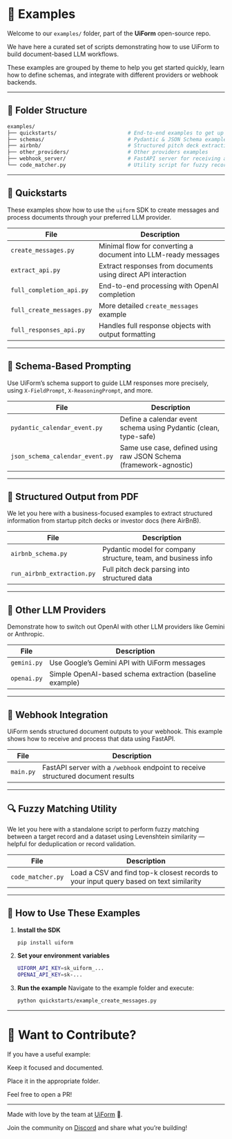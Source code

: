 # 📁 Examples

Welcome to our `examples/` folder, part of the **UiForm** open-source repo.

We have here a curated set of scripts demonstrating how to use UiForm to build document-based LLM workflows.

These examples are grouped by theme to help you get started quickly, learn how to define schemas, and integrate with different providers or webhook backends.

---

## 📂 Folder Structure

```bash
examples/
├── quickstarts/                       # End-to-end examples to get up and running fast
├── schemas/                           # Pydantic & JSON Schema examples
├── airbnb/                            # Structured pitch deck extraction
├── other_providers/                   # Other providers examples
├── webhook_server/                    # FastAPI server for receiving automation results
└── code_matcher.py                    # Utility script for fuzzy record matching
```


---

## 🏁 Quickstarts

These examples show how to use the `uiform` SDK to create messages and process documents through your preferred LLM provider.

| File | Description |
|------|-------------|
| `create_messages.py` | Minimal flow for converting a document into LLM-ready messages |
| `extract_api.py` | Extract responses from documents using direct API interaction |
| `full_completion_api.py` | End-to-end processing with OpenAI completion |
| `full_create_messages.py` | More detailed `create_messages` example |
| `full_responses_api.py` | Handles full response objects with output formatting |

---

## 🧠 Schema-Based Prompting

Use UiForm’s schema support to guide LLM responses more precisely, using `X-FieldPrompt`, `X-ReasoningPrompt`, and more.

| File | Description |
|------|-------------|
| `pydantic_calendar_event.py` | Define a calendar event schema using Pydantic (clean, type-safe) |
| `json_schema_calendar_event.py` | Same use case, defined using raw JSON Schema (framework-agnostic) |

---

## 🏢 Structured Output from PDF

We let you here with a business-focused examples to extract structured information from startup pitch decks or investor docs (here AirBnB).

| File | Description |
|------|-------------|
| `airbnb_schema.py` | Pydantic model for company structure, team, and business info |
| `run_airbnb_extraction.py` | Full pitch deck parsing into structured data |

---

## 🔄 Other LLM Providers

Demonstrate how to switch out OpenAI with other LLM providers like Gemini or Anthropic.

| File | Description |
|------|-------------|
| `gemini.py` | Use Google’s Gemini API with UiForm messages |
| `openai.py` | Simple OpenAI-based schema extraction (baseline example) |

---

## 🔗 Webhook Integration

UiForm sends structured document outputs to your webhook. This example shows how to receive and process that data using FastAPI.

| File | Description |
|------|-------------|
| `main.py` | FastAPI server with a `/webhook` endpoint to receive structured document results |

---

## 🔍 Fuzzy Matching Utility

We let you here with a standalone script to perform fuzzy matching between a target record and a dataset using Levenshtein similarity — helpful for deduplication or record validation.

| File | Description |
|------|-------------|
| `code_matcher.py` | Load a CSV and find top-k closest records to your input query based on text similarity |

---

## 🚀 How to Use These Examples

1. **Install the SDK**  
   ```bash
   pip install uiform
   ```

2. **Set your environment variables**
   ```bash
   UIFORM_API_KEY=sk_uiform_...
   OPENAI_API_KEY=sk-...
   ```

3. **Run the example**
   Navigate to the example folder and execute:

   ```bash
   python quickstarts/example_create_messages.py
   ```

---

# 🧪 Want to Contribute?

If you have a useful example:

Keep it focused and documented.

Place it in the appropriate folder.

Feel free to open a PR!

---

Made with love by the team at [UiForm](https://uiform.com) 🤍.

Join the community on [Discord](https://discord.com/invite/vc5tWRPqag) and share what you’re building!
